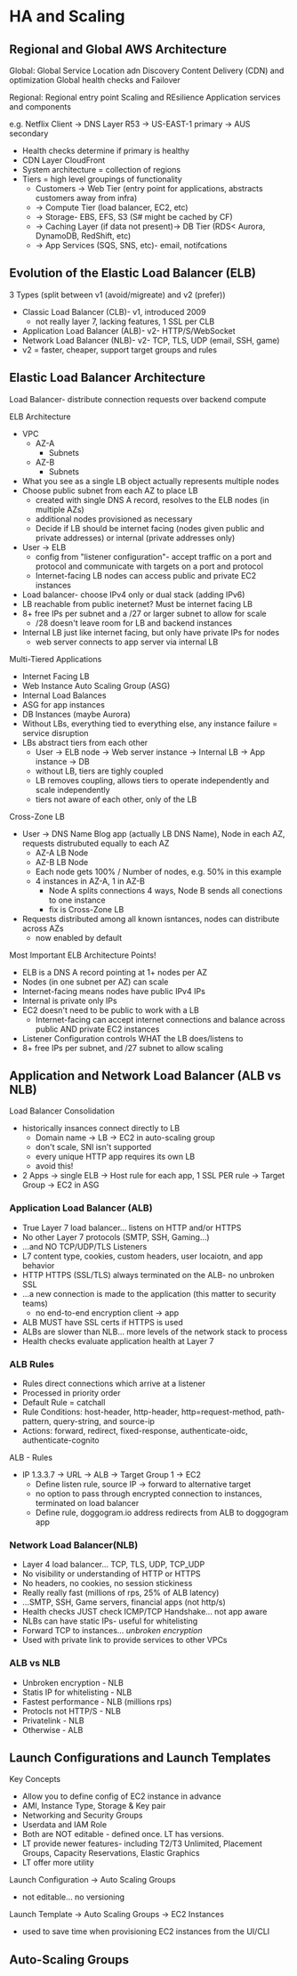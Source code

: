 # HA and Scaling

## Regional and Global AWS Architecture
Global:
Global Service Location adn Discovery
Content Delivery (CDN) and optimization
Global health checks and Failover

Regional:
Regional entry point
Scaling and REsilience
Application services and components

e.g. Netflix
Client -> DNS Layer R53 -> US-EAST-1 primary -> AUS secondary
- Health checks determine if primary is healthy
- CDN Layer CloudFront
- System architecture = collection of regions
- Tiers = high level groupings of functionality
  - Customers -> Web Tier (entry point for applications, abstracts customers away from infra)
  - -> Compute Tier (load balancer, EC2, etc)
  - -> Storage- EBS, EFS, S3 (S# might be cached by CF)
  - -> Caching Layer (if data not present)-> DB Tier (RDS< Aurora, DynamoDB, RedShift, etc)
  - -> App Services (SQS, SNS, etc)- email, notifcations

## Evolution of the Elastic Load Balancer (ELB)
3 Types (split between v1 (avoid/migreate) and v2 (prefer))
- Classic Load Balancer (CLB)- v1, introduced 2009
  - not really layer 7, lacking features, 1 SSL per CLB
- Application Load Balancer (ALB)- v2- HTTP/S/WebSocket
- Network Load Balancer (NLB)- v2- TCP, TLS, UDP (email, SSH, game)
- v2 = faster, cheaper, support target groups and rules

## Elastic Load Balancer Architecture
Load Balancer- distribute connection requests over backend compute

ELB Architecture
- VPC
  - AZ-A
    - Subnets
  - AZ-B
    - Subnets
- What you see as a single LB object actually represents multiple nodes
- Choose public subnet from each AZ to place LB
  - created with single DNS A record, resolves to the ELB nodes (in multiple AZs)
  - additional nodes provisioned as necessary
  - Decide if LB should be internet facing (nodes given public and private addresses) or internal (private addresses only)
- User -> ELB
  - config from "listener configuration"- accept traffic on a port and protocol and communicate with targets on a port and protocol
  - Internet-facing LB nodes can access public and private EC2 instances
- Load balancer- choose IPv4 only or dual stack (adding IPv6)
- LB reachable from public ineternet? Must be internet facing LB
- 8+ free IPs per subnet and a /27 or larger subnet to allow for scale
  - /28 doesn't leave room for LB and backend instances
- Internal LB just like internet facing, but only have private IPs for nodes
  - web server connects to app server via internal LB

Multi-Tiered Applications
  - Internet Facing LB
  - Web Instance Auto Scaling Group (ASG)
  - Internal Load Balances
  - ASG for app instances
  - DB Instances (maybe Aurora)
- Without LBs, everything tied to everything else, any instance failure = service disruption
- LBs abstract tiers from each other
  - User -> ELB node -> Web server instance -> Internal LB -> App instance -> DB
  - without LB, tiers are tighly coupled
  - LB removes coupling, allows tiers to operate independently and scale independently
  - tiers not aware of each other, only of the LB

Cross-Zone LB
  - User -> DNS Name Blog app (actually LB DNS Name), Node in each AZ, requests distrubuted equally to each AZ
    - AZ-A LB Node
    - AZ-B LB Node
    - Each node gets 100% / Number of nodes, e.g. 50% in this example
    - 4 instances in AZ-A, 1 in AZ-B
      - Node A splits connections 4 ways, Node B sends all conections to one instance
      - fix is Cross-Zone LB
  - Requests distributed among all known isntances, nodes can distribute across AZs
    - now enabled by default

Most Important ELB Architecture Points!
  - ELB is a DNS A record pointing at 1+ nodes per AZ
  - Nodes (in one subnet per AZ) can scale
  - Internet-facing means nodes have public IPv4 IPs
  - Internal is private only IPs
  - EC2 doesn't need to be public to work with a LB
    - Internet-facing can accept internet connections and balance across public AND private EC2 instances
  - Listener Configuration controls WHAT the LB does/listens to
  - 8+ free IPs per subnet, and /27 subnet to allow scaling

## Application and Network Load Balancer (ALB vs NLB)
Load Balancer Consolidation
- historically insances connect directly to LB
  - Domain name -> LB -> EC2 in auto-scaling group
  - don't scale, SNI isn't supported
  - every unique HTTP app requires its own LB
  - avoid this!
-  2 Apps -> single ELB -> Host rule for each app, 1 SSL PER rule -> Target Group -> EC2 in ASG

### Application Load Balancer (ALB)
- True Layer 7 load balancer... listens on HTTP and/or HTTPS
- No other Layer 7 protocols (SMTP, SSH, Gaming...)
- ...and NO TCP/UDP/TLS Listeners
- L7 content type, cookies, custom headers, user locaiotn, and app behavior
- HTTP HTTPS (SSL/TLS) always terminated on the ALB- no unbroken SSL
- ...a new connection is made to the application (this matter to security teams)
  - no end-to-end encryption client -> app
- ALB MUST have SSL certs if HTTPS is used
- ALBs are slower than NLB... more levels of the network stack to process
- Health checks evaluate application health at Layer 7

### ALB Rules
- Rules direct connections which arrive at a listener
- Processed in priority order
- Default Rule = catchall
- Rule Conditions: host-header, http-header, http=request-method, path-pattern, query-string, and source-ip
- Actions: forward, redirect, fixed-response, authenticate-oidc, authenticate-cognito

ALB - Rules
- IP 1.3.3.7 -> URL -> ALB -> Target Group 1 -> EC2
  - Define listen rule, source IP -> forward to alternative target
  - no option to pass through encrypted connection to instances, terminated on load balancer
  - Define rule, doggogram.io address redirects from ALB to doggogram app

### Network Load Balancer(NLB)
- Layer 4 load balancer... TCP, TLS, UDP, TCP_UDP
- No visibility or understanding of HTTP or HTTPS
- No headers, no cookies, no session stickiness
- Really really fast (millions of rps, 25% of ALB latency)
- ...SMTP, SSH, Game servers, financial apps (not http/s)
- Health checks JUST check ICMP/TCP Handshake... not app aware
- NLBs can have static IPs- useful for whitelisting
- Forward TCP to instances... *unbroken encryption*
- Used with private link to provide services to other VPCs

### ALB vs NLB
- Unbroken encryption - NLB
- Statis IP for whitelisting - NLB
- Fastest performance - NLB (millions rps)
- Protocls not HTTP/S - NLB
- Privatelink - NLB
- Otherwise - ALB

## Launch Configurations and Launch Templates
Key Concepts
- Allow you to define config of EC2 instance in advance
- AMI, Instance Type, Storage & Key pair
- Networking and Security Groups
- Userdata and IAM Role
- Both are NOT editable - defined once. LT has versions.
- LT provide newer features- including T2/T3 Unlimited, Placement Groups, Capacity Reservations, Elastic Graphics
- LT offer more utility

Launch Configuration -> Auto Scaling Groups
  - not editable... no versioning

Launch Template -> Auto Scaling Groups
  -> EC2 Instances
  - used to save time when provisioning EC2 instances from the UI/CLI

## Auto-Scaling Groups


